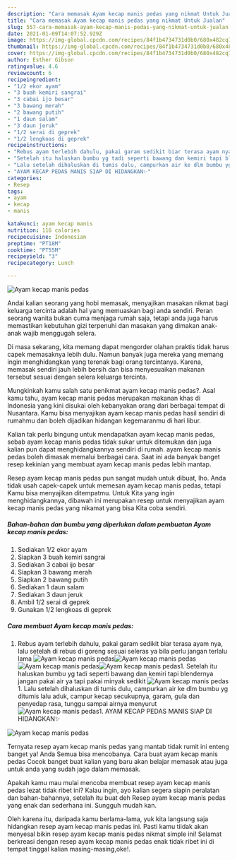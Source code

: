 ```yaml
---
description: "Cara memasak Ayam kecap manis pedas yang nikmat Untuk Jualan"
title: "Cara memasak Ayam kecap manis pedas yang nikmat Untuk Jualan"
slug: 557-cara-memasak-ayam-kecap-manis-pedas-yang-nikmat-untuk-jualan
date: 2021-01-09T14:07:52.929Z
image: https://img-global.cpcdn.com/recipes/84f1b4734731d0b0/680x482cq70/ayam-kecap-manis-pedas-foto-resep-utama.jpg
thumbnail: https://img-global.cpcdn.com/recipes/84f1b4734731d0b0/680x482cq70/ayam-kecap-manis-pedas-foto-resep-utama.jpg
cover: https://img-global.cpcdn.com/recipes/84f1b4734731d0b0/680x482cq70/ayam-kecap-manis-pedas-foto-resep-utama.jpg
author: Esther Gibson
ratingvalue: 4.6
reviewcount: 6
recipeingredient:
- "1/2 ekor ayam"
- "3 buah kemiri sangrai"
- "3 cabai ijo besar"
- "3 bawang merah"
- "2 bawang putih"
- "1 daun salam"
- "3 daun jeruk"
- "1/2 serai di geprek"
- "1/2 lengkoas di geprek"
recipeinstructions:
- "Rebus ayam terlebih dahulu, pakai garam sedikit biar terasa ayam nya, lalu setelah di rebus di goreng sesuai seleras ya bila perlu jangan terlalu lama"
- "Setelah itu haluskan bumbu yg tadi seperti bawang dan kemiri tapi blendernya jangan pakai air ya tapi pakai minyak sedikit"
- "Lalu setelah dihaluskan di tumis dulu, campurkan air ke dlm bumbu yg ditumis lalu aduk, campur kecap secukupnya, garam, gula dan penyedap rasa, tunggu sampai airnya menyurut"
- "AYAM KECAP PEDAS MANIS SIAP DI HIDANGKAN✨"
categories:
- Resep
tags:
- ayam
- kecap
- manis

katakunci: ayam kecap manis 
nutrition: 116 calories
recipecuisine: Indonesian
preptime: "PT18M"
cooktime: "PT55M"
recipeyield: "3"
recipecategory: Lunch

---
```



![Ayam kecap manis pedas](https://img-global.cpcdn.com/recipes/84f1b4734731d0b0/680x482cq70/ayam-kecap-manis-pedas-foto-resep-utama.jpg)

Andai kalian seorang yang hobi memasak, menyajikan masakan nikmat bagi keluarga tercinta adalah hal yang memuaskan bagi anda sendiri. Peran seorang  wanita bukan cuma menjaga rumah saja, tetapi anda juga harus memastikan kebutuhan gizi terpenuhi dan masakan yang dimakan anak-anak wajib menggugah selera.

Di masa  sekarang, kita memang dapat mengorder olahan praktis tidak harus capek memasaknya lebih dulu. Namun banyak juga mereka yang memang ingin menghidangkan yang terenak bagi orang tercintanya. Karena, memasak sendiri jauh lebih bersih dan bisa menyesuaikan makanan tersebut sesuai dengan selera keluarga tercinta. 



Mungkinkah kamu salah satu penikmat ayam kecap manis pedas?. Asal kamu tahu, ayam kecap manis pedas merupakan makanan khas di Indonesia yang kini disukai oleh kebanyakan orang dari berbagai tempat di Nusantara. Kamu bisa menyajikan ayam kecap manis pedas hasil sendiri di rumahmu dan boleh dijadikan hidangan kegemaranmu di hari libur.

Kalian tak perlu bingung untuk mendapatkan ayam kecap manis pedas, sebab ayam kecap manis pedas tidak sukar untuk ditemukan dan juga kalian pun dapat menghidangkannya sendiri di rumah. ayam kecap manis pedas boleh dimasak memalui berbagai cara. Saat ini ada banyak banget resep kekinian yang membuat ayam kecap manis pedas lebih mantap.

Resep ayam kecap manis pedas pun sangat mudah untuk dibuat, lho. Anda tidak usah capek-capek untuk memesan ayam kecap manis pedas, tetapi Kamu bisa menyajikan ditempatmu. Untuk Kita yang ingin menghidangkannya, dibawah ini merupakan resep untuk menyajikan ayam kecap manis pedas yang nikamat yang bisa Kita coba sendiri.

<!--inarticleads1-->

##### Bahan-bahan dan bumbu yang diperlukan dalam pembuatan Ayam kecap manis pedas:

1. Sediakan 1/2 ekor ayam
1. Siapkan 3 buah kemiri sangrai
1. Sediakan 3 cabai ijo besar
1. Siapkan 3 bawang merah
1. Siapkan 2 bawang putih
1. Sediakan 1 daun salam
1. Sediakan 3 daun jeruk
1. Ambil 1/2 serai di geprek
1. Gunakan 1/2 lengkoas di geprek




<!--inarticleads2-->

##### Cara membuat Ayam kecap manis pedas:

1. Rebus ayam terlebih dahulu, pakai garam sedikit biar terasa ayam nya, lalu setelah di rebus di goreng sesuai seleras ya bila perlu jangan terlalu lama
<img src="//assets-global.cpcdn.com/assets/icons/button_play-2c75c40dde080a61004c1f40b05d8f140eaff45d7e9e6481dc71c63d2e7c4909.png" alt="Ayam kecap manis pedas"><img src="https://img-global.cpcdn.com/steps/66e9c2301907540d/160x128cq70/ayam-kecap-manis-pedas-langkah-memasak-1-foto.jpg" alt="Ayam kecap manis pedas"><img src="//assets-global.cpcdn.com/assets/icons/button_play-2c75c40dde080a61004c1f40b05d8f140eaff45d7e9e6481dc71c63d2e7c4909.png" alt="Ayam kecap manis pedas"><img src="https://img-global.cpcdn.com/steps/e932deb366fd6a48/160x128cq70/ayam-kecap-manis-pedas-langkah-memasak-1-foto.jpg" alt="Ayam kecap manis pedas">1. Setelah itu haluskan bumbu yg tadi seperti bawang dan kemiri tapi blendernya jangan pakai air ya tapi pakai minyak sedikit
<img src="//assets-global.cpcdn.com/assets/icons/button_play-2c75c40dde080a61004c1f40b05d8f140eaff45d7e9e6481dc71c63d2e7c4909.png" alt="Ayam kecap manis pedas">1. Lalu setelah dihaluskan di tumis dulu, campurkan air ke dlm bumbu yg ditumis lalu aduk, campur kecap secukupnya, garam, gula dan penyedap rasa, tunggu sampai airnya menyurut
<img src="//assets-global.cpcdn.com/assets/icons/button_play-2c75c40dde080a61004c1f40b05d8f140eaff45d7e9e6481dc71c63d2e7c4909.png" alt="Ayam kecap manis pedas">1. AYAM KECAP PEDAS MANIS SIAP DI HIDANGKAN✨
<img src="//assets-global.cpcdn.com/assets/icons/button_play-2c75c40dde080a61004c1f40b05d8f140eaff45d7e9e6481dc71c63d2e7c4909.png" alt="Ayam kecap manis pedas">



Ternyata resep ayam kecap manis pedas yang mantab tidak rumit ini enteng banget ya! Anda Semua bisa mencobanya. Cara buat ayam kecap manis pedas Cocok banget buat kalian yang baru akan belajar memasak atau juga untuk anda yang sudah jago dalam memasak.

Apakah kamu mau mulai mencoba membuat resep ayam kecap manis pedas lezat tidak ribet ini? Kalau ingin, ayo kalian segera siapin peralatan dan bahan-bahannya, setelah itu buat deh Resep ayam kecap manis pedas yang enak dan sederhana ini. Sungguh mudah kan. 

Oleh karena itu, daripada kamu berlama-lama, yuk kita langsung saja hidangkan resep ayam kecap manis pedas ini. Pasti kamu tiidak akan menyesal bikin resep ayam kecap manis pedas nikmat simple ini! Selamat berkreasi dengan resep ayam kecap manis pedas enak tidak ribet ini di tempat tinggal kalian masing-masing,oke!.

